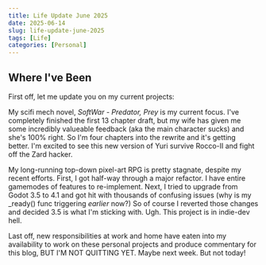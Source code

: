 ```yaml
---
title: Life Update June 2025
date: 2025-06-14
slug: life-update-june-2025
tags: [Life]
categories: [Personal]
---
```


## Where I've Been

First off, let me update you on my current projects:

My scifi mech novel, _SoftWar - Predator, Prey_ is my current focus. I've completely finished the first 13 chapter draft, but my wife has given me some incredibly valueable feedback (aka the main character sucks) and she's 100% right. So I'm four chapters into the rewrite and it's getting better. I'm excited to see this new version of Yuri survive Rocco-II and fight off the Zard hacker.

My long-running top-down pixel-art RPG is pretty stagnate, despite my recent efforts. First, I got half-way through a major refactor. I have entire gamemodes of features to re-implement. Next, I tried to upgrade from Godot 3.5 to 4.1 and got hit with thousands of confusing issues (why is my \_ready() func triggering _earlier_ now?) So of course I reverted those changes and decided 3.5 is what I'm sticking with. Ugh. This project is in indie-dev hell.

Last off, new responsibilities at work and home have eaten into my availability to work on these personal projects and produce commentary for this blog, BUT I'M NOT QUITTING YET. Maybe next week. But not today!
